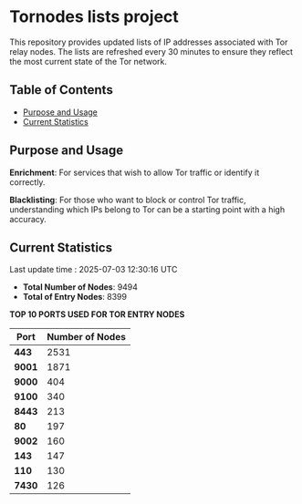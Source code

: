 # Tornodes lists project

This repository provides updated lists of IP addresses associated with Tor relay nodes. The lists are refreshed every 30 minutes to ensure they reflect the most current state of the Tor network.

## Table of Contents

- [Purpose and Usage](#purpose-and-usage)
- [Current Statistics](#current-statistics)


## Purpose and Usage

**Enrichment**: For services that wish to allow Tor traffic or identify it correctly.

**Blacklisting**: For those who want to block or control Tor traffic, understanding which IPs belong to Tor can be a starting point with a high accuracy.

## Current Statistics

Last update time : 2025-07-03 12:30:16 UTC

- **Total Number of Nodes**: 9494
- **Total of Entry Nodes**: 8399

**TOP 10 PORTS USED FOR TOR ENTRY NODES**

| **Port** | **Number of Nodes** |
|------|-----------------|
| **443**   | 2531  |
| **9001**   | 1871  |
| **9000**   | 404  |
| **9100**   | 340  |
| **8443**   | 213  |
| **80**   | 197  |
| **9002**   | 160  |
| **143**   | 147  |
| **110**   | 130  |
| **7430**   | 126  |

